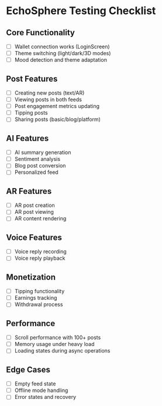 # EchoSphere Testing Checklist

## Core Functionality
- [ ] Wallet connection works (LoginScreen)
- [ ] Theme switching (light/dark/3D modes)
- [ ] Mood detection and theme adaptation

## Post Features
- [ ] Creating new posts (text/AR)
- [ ] Viewing posts in both feeds
- [ ] Post engagement metrics updating
- [ ] Tipping posts
- [ ] Sharing posts (basic/blog/platform)

## AI Features
- [ ] AI summary generation
- [ ] Sentiment analysis
- [ ] Blog post conversion
- [ ] Personalized feed

## AR Features
- [ ] AR post creation
- [ ] AR post viewing
- [ ] AR content rendering

## Voice Features
- [ ] Voice reply recording
- [ ] Voice reply playback

## Monetization
- [ ] Tipping functionality
- [ ] Earnings tracking
- [ ] Withdrawal process

## Performance
- [ ] Scroll performance with 100+ posts
- [ ] Memory usage under heavy load
- [ ] Loading states during async operations

## Edge Cases
- [ ] Empty feed state
- [ ] Offline mode handling
- [ ] Error states and recovery
